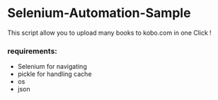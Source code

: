 # Selenium-Automation-Sample

This script allow you to upload many books to kobo.com in one Click !

### requirements:
- Selenium for navigating
- pickle for handling cache
- os 
- json
